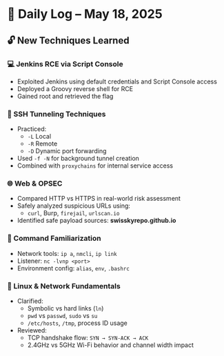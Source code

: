# 🧠 Daily Log – May 18, 2025

## 🔓 New Techniques Learned

### 💻 Jenkins RCE via Script Console
- Exploited Jenkins using default credentials and Script Console access
- Deployed a Groovy reverse shell for RCE
- Gained root and retrieved the flag

### 🔐 SSH Tunneling Techniques
- Practiced:
  - `-L` Local
  - `-R` Remote
  - `-D` Dynamic port forwarding
- Used `-f -N` for background tunnel creation
- Combined with `proxychains` for internal service access

### 🌐 Web & OPSEC
- Compared HTTP vs HTTPS in real-world risk assessment
- Safely analyzed suspicious URLs using:
  - `curl`, Burp, `firejail`, `urlscan.io`
- Identified safe payload sources: **swisskyrepo.github.io**

### 🧰 Command Familiarization
- Network tools: `ip a`, `nmcli`, `ip link`
- Listener: `nc -lvnp <port>`
- Environment config: `alias`, `env`, `.bashrc`

### 🔧 Linux & Network Fundamentals
- Clarified:
  - Symbolic vs hard links (`ln`)
  - `pwd` vs `passwd`, `sudo` vs `su`
  - `/etc/hosts`, `/tmp`, process ID usage
- Reviewed:
  - TCP handshake flow: `SYN → SYN-ACK → ACK`
  - 2.4GHz vs 5GHz Wi-Fi behavior and channel width impact
